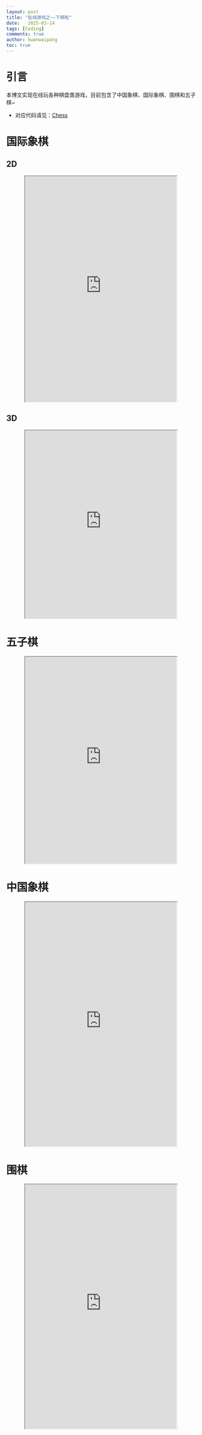 ```yaml
---
layout: post
title: "在线游戏之——下棋啦"
date:   2025-03-14
tags: [Coding]
comments: true
author: kwanwaipang
toc: true
---
```



<!-- * 目录
{:toc} -->

# 引言
本博文实现在线玩各种棋盘类游戏，目前包含了中国象棋、国际象棋、围棋和五子棋~

* 对应代码请见：[Chess](https://github.com/KwanWaiPang/Chess)


<!-- !!!!!!!!!!!!!!!!!!!!!!!!!!!!!!!!!!!!!!!!!!!!!!!!!!!!!!!!!!!!!!!!!!!!!!!!!!!!!!!!!!!!!!!!!!!!!!!!!!!!!!!!!!!!!!!!!!!!!!!!!!! -->
# 国际象棋

## 2D


<div align="center">
<iframe width="80%" height="600px" src="https://kwanwaipang.github.io/Chess/Western_chess/index.html"></iframe>
</div>


## 3D

<div align="center">
<iframe width="80%" height="500px" src="https://kwanwaipang.github.io/Chess/Western_chess/index3D.html"></iframe>
</div>


# 五子棋


<div align="center">
<iframe width="80%" height="550px" src="https://kwanwaipang.github.io/Chess/wuziqi.html"></iframe>
</div>



# 中国象棋


<div align="center">
<iframe width="80%" height="650px" src="https://kwanwaipang.github.io/Chess/Chinese_Chess/index.html"></iframe>
</div>



# 围棋


<div align="center">
<iframe width="80%" height="650px" src="https://kwanwaipang.github.io/Chess/Go/index.html"></iframe>
</div>


